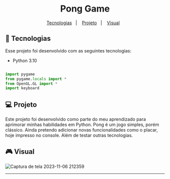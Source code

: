 <h1 align="center"> Pong Game </h1>

<p align="center">
  <a href="#-tecnologias">Tecnologias</a>&nbsp;&nbsp;&nbsp;|&nbsp;&nbsp;&nbsp;
  <a href="#-projeto">Projeto</a>&nbsp;&nbsp;&nbsp;|&nbsp;&nbsp;&nbsp;
  <a href="#-visual">Visual</a>&nbsp;&nbsp;&nbsp;
</p>

## 🐍 Tecnologias

Esse projeto foi desenvolvido com as seguintes tecnologias:

- Python 3.10

```python

import pygame
from pygame.locals import *
from OpenGL.GL import *
import keyboard

````
    

## 💻 Projeto

Este projeto foi desenvolvido como parte do meu aprendizado para aprimorar minhas habilidades em Python. Pong é um jogo simples, porém clássico. Ainda pretendo adicionar novas funcionalidades como o placar, hoje impresso no console. Além de testar outras tecnologias.

## 🎮 Visual

![Captura de tela 2023-11-06 212359](https://github.com/pedrohahn/pong-jogo/assets/104857615/719c53f2-5291-48a0-b2dc-5f63faab8336)

---

